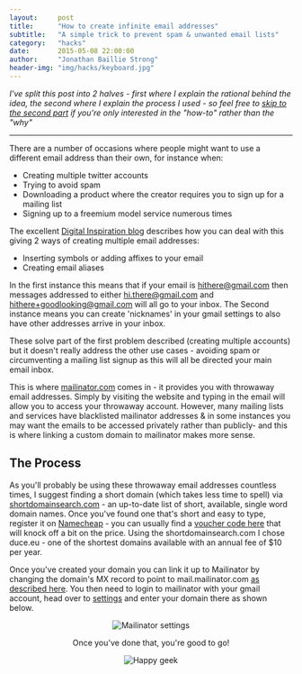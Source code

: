 ```yaml
---
layout:     post
title:      "How to create infinite email addresses"
subtitle:   "A simple trick to prevent spam & unwanted email lists"
category:	"hacks"
date:       2015-05-08 22:00:00
author:     "Jonathan Baillie Strong"
header-img: "img/hacks/keyboard.jpg"
---
```


*I've split this post into 2 halves - first where I explain the rational behind the idea, the second where I explain the process I used - so feel free to <a href="#process">skip to the second part</a> if you're only interested in the "how-to" rather than the "why"*

___

There are a number of occasions where people might want to use a different email address than their own, for instance when:

- Creating multiple twitter accounts
- Trying to avoid spam
- Downloading a product where the creator requires you to sign up for a mailing list
- Signing up to a freemium model service numerous times

The excellent <a href="http://www.labnol.org/internet/multiple-email-addresses-in-gmail/17426/" target="blank">Digital Inspiration blog</a> describes how you can deal with this giving 2 ways of creating multiple email addresses: 

* Inserting symbols or adding affixes to your email
* Creating email aliases

In the first instance this means that if your email is hithere@gmail.com then messages addressed to either hi.there@gmail.com and hithere+goodlooking@gmail.com will all go to your inbox. The Second instance means you can create 'nicknames' in your gmail settings to also have other addresses arrive in your inbox.

These solve part of the first problem described (creating multiple accounts) but it doesn't really address the other use cases - avoiding spam or circumventing a mailing list signup as this will all be directed your main email inbox.

This is where <a href="mailinator.com">mailinator.com</a> comes in - it provides you with throwaway email addresses. Simply by visiting the website and typing in the email will allow you to access your throwaway account. However, many mailing lists and services have blacklisted mailinator addresses & in some instances you may want the emails to be accessed privately rather than publicly- and this is where linking a custom domain to mailinator makes more sense.

<div id="process">
<h2>The Process</h2>
</div>
As you'll probably be using these throwaway email addresses countless times, I suggest finding a short domain (which takes less time to spell) via <a href="http://shortdomainsearch.com/" target="blank">shortdomainsearch.com</a> - an up-to-date list of short, available, single word domain names. Once you've found one that's short and easy to type, register it on <a href="http://www.namecheap.com/?aff=53407" target="blank">Namecheap</a> - you can usually find a <a href="https://www.namecheap.com/promos/coupons.aspx">voucher code here</a> that will knock off a bit on the price. Using the shortdomainsearch.com I chose duce.eu - one of the shortest domains available with an annual fee of $10 per year.

Once you've created your domain you can link it up to Mailinator by changing the domain's MX record to point to mail.mailinator.com <a href="https://www.namecheap.com/support/knowledgebase/article.aspx/322/78/how-can-i-setup-mx-record-for-my-domain" target="blank">as described here</a>.
You then need to login to mailinator with your gmail account, head over to <a href="https://www.mailinator.com/settings.jsp" target="blank">settings</a> and enter your domain there as shown below.


<div align="center">
    <img src="{{ site.baseurl }}/img/hacks/mailinator-settings.png" alt="Mailinator settings">
</div>

<p align="center">Once you've done that, you're good to go!</p>

<div align="center">
    <img src="{{ site.baseurl }}/img/hacks/pressing-something.gif" alt="Happy geek">
</div>